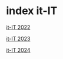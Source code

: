 # index it-IT

<a href="./2022">it-IT 2022</a>

<a href="./2023">it-IT 2023</a>

<a href="./2024">it-IT 2024</a>
